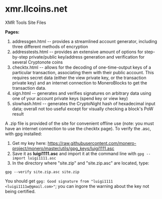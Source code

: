 # xmr.llcoins.net
XMR Tools Site Files

**Pages:**

1. addressgen.html -- provides a streamlined account generator, including three different methods of encryption
2. addresstests.html -- provides an extensive amount of options for step-by-step private/public key/address generation and verification for several Cryptonote coins
3. checktx.html -- allows for the decoding of one-time-output keys of a particular transaction, associating them with their public account. This requires secret data (either the view private key, or the transaction private key) and an internet connection to MoneroBlocks to get the transaction data.
4. sign.html -- generates and verifies signatures on arbitrary data using one of your account private keys (spend key or view key)
5. slowhash.html -- generates the CryptoNight hash of hexadecimal input data; overall not too useful except for visually checking a block's PoW result

A .zip file is provided of the site for convenient offline use (note: you must have an internet connection to use the checktx page). To verify the .asc, with gpg installed:

1. Get my key here: https://raw.githubusercontent.com/monero-project/monero/master/utils/gpg_keys/luigi1111.asc
2. Save it as **luigi1111.asc** and import it at the command line with `gpg --import luigi1111.asc`
3. In the directory where "site.zip" and "site.zip.asc" are located, type:

`gpg --verify site.zip.asc site.zip`

You should get `gpg: Good signature from "luigi1111 <luigi1111w@gmail.com>"`; you can ingore the warning about the key not being certified.
